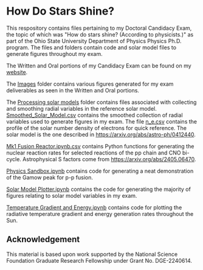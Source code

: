 # How Do Stars Shine?
This respository contains files pertaining to my Doctoral Candidacy Exam, the topic of which was "How do stars shine? (According to physicists.)" as part of the Ohio State University Department of Physics Physics Ph.D. program. The files and folders contain code and solar model files to generate figures throughout my exam.

The Written and Oral portions of my Candidacy Exam can be found on my <a href="https://u.osu.edu/mzaidel/portfolio/candidacy-exam/">website</a>.

The <a href="https://github.com/melanieAzaidel/HowDoStarsShine/tree/main/Images">Images</a> folder contains various figures generated for my exam deliverables as seen in the Written and Oral portions.

The <a href="https://github.com/melanieAzaidel/HowDoStarsShine/tree/main/Processing%20solar%20models">Processing solar models</a> folder contains files associated with collecting and smoothing radial variables in the reference solar model. <a href="https://github.com/melanieAzaidel/HowDoStarsShine/blob/main/Smoothed_Solar_Model.csv">Smoothed_Solar_Model.csv</a> contains the smoothed collection of radial variables used to generate figures in my exam. The file <a href="https://github.com/melanieAzaidel/HowDoStarsShine/blob/main/n_e.csv">n_e.csv</a> contains the profile of the solar number density of electrons for quick reference. The solar model is the one described in <a href="https://arxiv.org/abs/astro-ph/0412440">https://arxiv.org/abs/astro-ph/0412440</a>.

<a href="https://github.com/melanieAzaidel/HowDoStarsShine/blob/main/Mk1%20Fusion%20Reactor.ipynb">Mk1 Fusion Reactor.ipynb.csv</a> contains Python functions for generating the nuclear reaction rates for selected reactions of the pp chain and CNO bi-cycle. Astrophysical S factors come from <a href="https://arxiv.org/abs/2405.06470">https://arxiv.org/abs/2405.06470</a>.

<a href="https://github.com/melanieAzaidel/HowDoStarsShine/blob/main/Physics%20Sandbox.ipynb">Physics Sandbox.ipynb</a> contains code for generating a neat demonstration of the Gamow peak for p-p fusion.

<a href="https://github.com/melanieAzaidel/HowDoStarsShine/blob/main/Solar%20Model%20Plotter.ipynb">Solar Model Plotter.ipynb</a> contains the code for generating the majority of figures relating to solar model variables in my exam.

<a href="https://github.com/melanieAzaidel/HowDoStarsShine/blob/main/Temperature%20Gradient%20and%20Energy.ipynb">Temperature Gradient and Energy.ipynb</a> contains code for plotting the radiative temperature gradient and energy generation rates throughout the Sun.

## Acknowledgement
This material is based upon work supported by the National Science Foundation Graduate Research Fellowship under Grant No. DGE-2240614.
